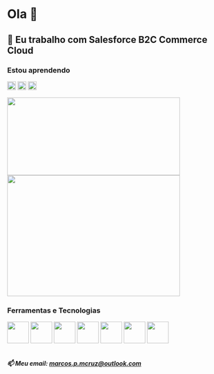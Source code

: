 # Ola 👋
## 🔭 Eu trabalho com Salesforce B2C Commerce Cloud

### Estou aprendendo 
<div style="display: inline_block">
  <img align="center" src="https://cdn.jsdelivr.net/gh/devicons/devicon/icons/clojure/clojure-original.svg" width="20" height="20"/>
  <img align="center" src="https://cdn.jsdelivr.net/gh/devicons/devicon/icons/go/go-original.svg" width="20" height="20"/>
  <img align="center" src="https://cdn.jsdelivr.net/gh/devicons/devicon/icons/flutter/flutter-original.svg" width="20" height="20"/>
</div><br>

<div style="display: inline_block">
  <img align="center" height="180" width="400" src="https://github-readme-stats.vercel.app/api/top-langs/?username=marcos-P-R&langs_count=8&hide=html,TSQL,CSS&theme=radical&layout=compact" />
  <img  align="center"height="280" width="400" src="https://github-readme-stats.vercel.app/api?username=marcos-P-R&show_icons=true&theme=radical"/>
</div>


<div style="display: inline_block">
 
  ### Ferramentas e Tecnologias
  
  <img align="center" src="https://cdn.jsdelivr.net/gh/devicons/devicon/icons/salesforce/salesforce-original.svg" width="50" height="50"/>
  <img align="center" src="https://cdn.jsdelivr.net/gh/devicons/devicon/icons/javascript/javascript-original.svg" width="50" height="50"/>
  <img align="center" src="https://cdn.jsdelivr.net/gh/devicons/devicon/icons/nodejs/nodejs-original.svg" width="50" height="50"/>
  <img align="center" src="https://cdn.jsdelivr.net/gh/devicons/devicon/icons/java/java-original-wordmark.svg" width="50" height="50"/>
  <img align="center" src="https://cdn.jsdelivr.net/gh/devicons/devicon/icons/git/git-original.svg" width="50" height="50"/>
  <img align="center" src="https://cdn.jsdelivr.net/gh/devicons/devicon/icons/docker/docker-original-wordmark.svg" width="50" height="50"/>
  <img align="center" src="https://cdn.jsdelivr.net/gh/devicons/devicon/icons/linux/linux-original.svg" width="50" height="50"/>
</div>
<br>

##### 📫 Meu email: marcos.p.mcruz@outlook.com

